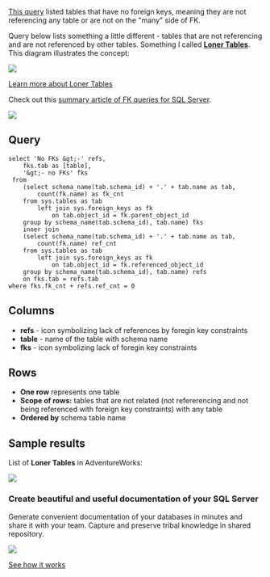 [This query](https://dataedo.com/kb/query/sql-server/tables-without-foreign-keys) listed tables that have no foreign keys, meaning they are not referencing any table or are not on the "many" side of FK.

Query below lists something a little different - tables that are not referencing and are not referenced by other tables. Something I called [**Loner Tables**](https://dataedo.com/blog/test-if-your-database-has-foreign-keys). This diagram illustrates the concept:

![](https://dataedo.com/asset/img/blog/loner_table.png)

[Learn more about Loner Tables](https://dataedo.com/blog/test-if-your-database-has-foreign-keys)

Check out this [summary article of FK queries for SQL Server](https://dataedo.com/kb/query/sql-server/list-foreign-keys-sql-queries).

[![](https://dataedo.com/asset/img/markdown/docs/test-article/3187eed29ce5b9127613e8a72fc11156.png)](https://dataedo.com/blog/confused-when-trying-to-work-with-databases?cta=kb-query-confused)

## Query

```
select 'No FKs &gt;-' refs,
    fks.tab as [table],
    '&gt;- no FKs' fks
 from
    (select schema_name(tab.schema_id) + '.' + tab.name as tab,
        count(fk.name) as fk_cnt
    from sys.tables as tab
        left join sys.foreign_keys as fk
            on tab.object_id = fk.parent_object_id
    group by schema_name(tab.schema_id), tab.name) fks
    inner join 
    (select schema_name(tab.schema_id) + '.' + tab.name as tab,
        count(fk.name) ref_cnt
    from sys.tables as tab
        left join sys.foreign_keys as fk
            on tab.object_id = fk.referenced_object_id
    group by schema_name(tab.schema_id), tab.name) refs
    on fks.tab = refs.tab
where fks.fk_cnt + refs.ref_cnt = 0
```

## Columns

-   **refs** - icon symbolizing lack of references by foregin key constraints
-   **table** - name of the table with schema name
-   **fks** - icon symbolizing lack of foregin key constraints

## Rows

-   **One row** represents one table
-   **Scope of rows:** tables that are not related (not refererencing and not being referenced with foreign key constraints) with any table
-   **Ordered by** schema table name

## Sample results

List of **Loner Tables** in AdventureWorks:

![](https://dataedo.com/asset/img/kb/query/sql-server/loner_tables.png)

### Create beautiful and useful documentation of your SQL Server

Generate convenient documentation of your databases in minutes and share it with your team. Capture and preserve tribal knowledge in shared repository.

[![](https://dataedo.com/asset/img/markdown/docs/test-article/30c11fa4b210f11740f56e85ca8bf9c6.gif)](https://demo.dataedo.com/)

[See how it works](https://demo.dataedo.com/)